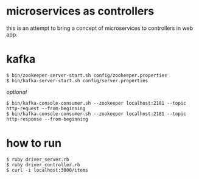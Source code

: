 # microservices as controllers

this is an attempt to bring a concept of microservices to controllers in web app.

# kafka

```
$ bin/zookeeper-server-start.sh config/zookeeper.properties
$ bin/kafka-server-start.sh config/server.properties
```

*optional*

```
$ bin/kafka-console-consumer.sh --zookeeper localhost:2181 --topic http-request --from-beginning
$ bin/kafka-console-consumer.sh --zookeeper localhost:2181 --topic http-response --from-beginning
```



# how to run

```
$ ruby driver_server.rb
$ ruby driver_controller.rb
$ curl -i localhost:3000/items
```

